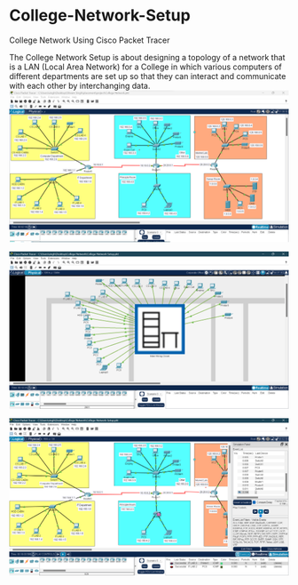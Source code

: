 # College-Network-Setup
College Network Using Cisco Packet Tracer 

The College Network Setup is about designing a topology of a network that is a LAN (Local Area Network) for a College in which various computers of different departments are set up so that they can interact and communicate with each other by interchanging data.
![College Network](https://github.com/singhshivam7267/College-Network-Setup/blob/c2e65f61f3f5032d5199a6dbc816b9371e93ef0a/College%20Network.png)



![College-Network-Setup physical view](https://github.com/singhshivam7267/College-Network-Setup/blob/b889691101b5d89ccbee3e999cf7c05d7fec039c/College%20Network%20Physical%20view.png)




![College-Network-Setup Simulation](https://github.com/singhshivam7267/College-Network-Setup/blob/70bfa464756062cc5226c06cdbc62d7ed279ad1d/College-Network-Simulation.png)
